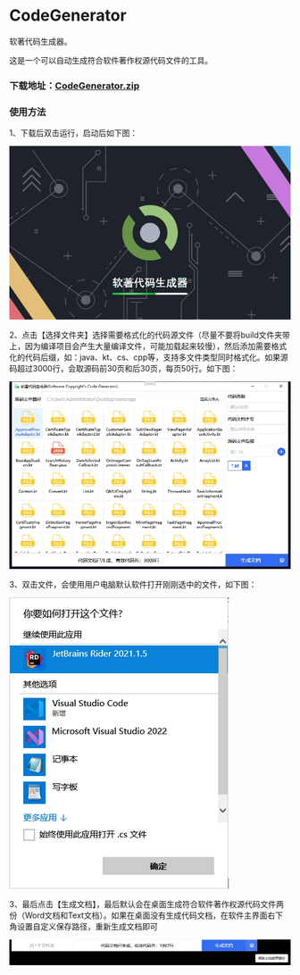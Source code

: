 # CodeGenerator
软著代码生成器。

这是一个可以自动生成符合软件著作权源代码文件的工具。

### 下载地址：[CodeGenerator.zip](Example/CodeGenerator.zip)

### 使用方法
1、下载后双击运行，启动后如下图：

![微信截图_20240405184400.png](Example/微信截图_20240405184400.png)

2、点击【选择文件夹】选择需要格式化的代码源文件（尽量不要将build文件夹带上，因为编译项目会产生大量编译文件，可能加载起来较慢），然后添加需要格式化的代码后缀，如：java、kt、cs、cpp等，支持多文件类型同时格式化。如果源码超过3000行，会取源码前30页和后30页，每页50行。如下图：

![微信截图_20240825140452.png](Example/微信截图_20240825140452.png)

3、双击文件，会使用用户电脑默认软件打开刚刚选中的文件，如下图：

![微信截图_20240405185000.png](Example/微信截图_20240405185000.png)

3、最后点击【生成文档】，最后默认会在桌面生成符合软件著作权源代码文件两份（Word文档和Text文档）。如果在桌面没有生成代码文档，在软件主界面右下角设置自定义保存路径，重新生成文档即可

![微信截图_20240405184642.png](Example/微信截图_20240405184642.png)